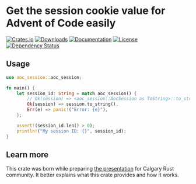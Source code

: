 # Get the session cookie value for Advent of Code easily

[![Crates.io](https://img.shields.io/crates/v/aoc-session)](https://crates.io/crates/aoc-session)
[![Downloads](https://img.shields.io/crates/d/aoc-session.svg)](https://crates.io/crates/aoc-session)
[![Documentation](https://docs.rs/aoc-session/badge.svg)](https://docs.rs/aoc-session)
[![License](https://img.shields.io/crates/l/aoc-session)](https://crates.io/crates/aoc-session)
[![Dependency Status](https://deps.rs/repo/github/JohnScience/aoc-session/status.svg)](https://deps.rs/repo/github/JohnScience/aoc-session)

## Usage

```rust
use aoc_session::aoc_session;

fn main() {
    let session_id: String = match aoc_session() {
        // Ok(session) => <aoc_session::AocSession as ToString>::to_string(&session),
        Ok(session) => session.to_string(),
        Err(e) => panic!("Error: {e}"),
    };

    assert!(session_id.len() > 0);
    println!("My session ID: {}", session_id);
}
```

## Learn more

This crate was born while preparing [the presentation](https://docs.google.com/presentation/d/1v5IM6GbMgvC2EVPQnJ1-adwQONMmLOWmDeGGE6Ehx-U/edit?usp=sharing) for Calgary Rust community. It better explains what this crate provides and how it works.
